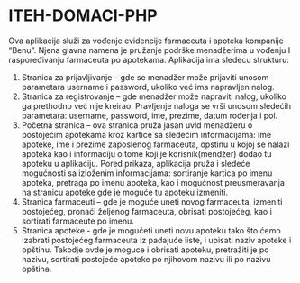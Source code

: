 # ITEH-DOMACI-PHP
Ova aplikacija služi za vođenje evidencije farmaceuta i apoteka kompanije “Benu”. Njena glavna namena je pružanje podrške menadžerima u vođenju I raspoređivanju farmaceuta po apotekama. Aplikacija ima sledecu strukturu:
1.	Stranica za prijavljivanje – gde se menadžer može prijaviti unosom parametara username i password, ukoliko već ima napravljen nalog.
2.	Stranica za registrovanje – gde menadžer može napraviti nalog, ukoliko ga prethodno već nije kreirao. Pravljenje naloga se vrši unosom sledećih parametara: username, password, ime, prezime, datum rođenja i pol.
3.	Početna stranica – ova stranica pruža jasan uvid menadžeru o postojećim apotekama kroz kartice sa sledećim informacijama: ime apoteke,  ime i prezime zaposlenog farmaceuta, opstinu u kojoj se nalazi apoteka kao i informaciju o tome koji je korisnik(mendžer) dodao tu apoteku u aplikaciju. Pored prikaza, aplikacija pruža i sledeće mogućnosti sa izloženim informacijama: sortiranje kartica po imenu apoteka, pretraga po imenu apoteka, kao i mogućnost preusmeravanja na stranicu apoteke gde je moguće tu apoteku izmeniti. 
4.	Stranica farmaceuti – gde je moguće uneti novog farmaceuta, izmeniti postojećeg, pronaći željenog farmaceuta, obrisati postojećeg, kao i sortirati farmaceute po imenu.
5.	Stranica apoteke -  gde je mogućeti uneti novu apoteku tako što ćemo izabrati postojećeg farmaceuta iz padajuće liste, i upisati naziv apoteke i opštinu. Takodje ovde je moguce i obrisati apoteku, pretražiti je po nazivu, sortirati postojeće apoteke po njihovom nazivu ili po nazivu opština.
